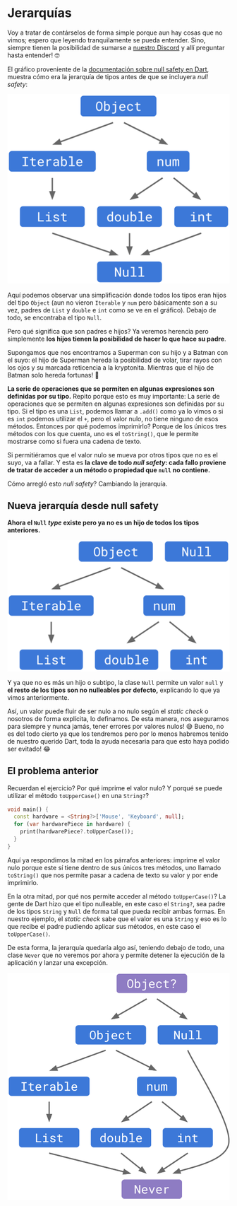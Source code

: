 # Jerarquías

Voy a tratar de contárselos de forma simple porque aun hay cosas que no vimos; espero que leyendo tranquilamente se pueda entender. Sino, siempre tienen la posibilidad de sumarse a [nuestro Discord](https://discord.gg/vpPVf7guPC) y allí preguntar hasta entender! 🤓

El gráfico proveniente de la [documentación sobre null safety en Dart](https://dart.dev/null-safety/understanding-null-safety), muestra cómo era la jerarquía de tipos antes de que se incluyera _null safety_:

![Jerarquía de tipos antes de null safety](4.1_jerarquias_antes_de_null_safety.png)

Aquí podemos observar una simplificación donde todos los tipos eran hijos del tipo `Object` (aun no vieron `Iterable` y `num` pero básicamente son a su vez, padres de `List` y `double` e `int` como se ve en el gráfico). Debajo de todo, se encontraba el tipo `Null`.

Pero qué significa que son padres e hijos? Ya veremos herencia pero simplemente __los hijos tienen la posibilidad de hacer lo que hace su padre__.

Supongamos que nos encontramos a Superman con su hijo y a Batman con el suyo: el hijo de Superman hereda la posibilidad de volar, tirar rayos con los ojos y su marcada reticencia a la kryptonita. Mientras que el hijo de Batman solo hereda fortunas! 🤣

__La serie de operaciones que se permiten en algunas expresiones son definidas por su tipo.__ Repito porque esto es muy importante: La serie de operaciones que se permiten en algunas expresiones son definidas por su tipo. Si el tipo es una `List`, podemos llamar a `.add()` como ya lo vimos o si es `int` podemos utilizar el `+`, pero el valor nulo, no tiene ninguno de esos métodos. Entonces por qué podemos imprimirlo? Porque de los únicos tres métodos con los que cuenta, uno es el `toString()`, que le permite mostrarse como si fuera una cadena de texto.

Si permitiéramos que el valor nulo se mueva por otros tipos que no es el suyo, va a fallar. Y esta es __la clave de todo _null safety_: cada fallo proviene de tratar de acceder a un método o propiedad que `null` no contiene.__

Cómo arregló esto _null safety_? Cambiando la jerarquía.

## Nueva jerarquía desde null safety

__Ahora el `Null` _type_ existe pero ya no es un hijo de todos los tipos anteriores.__

![Nueva jerarquía desde _null safety_](4.2_jerarquias_despues_de_null_safety.png)

Y ya que no es más un hijo o subtipo, la clase `Null` permite un valor `null` y __el resto de los tipos son no nulleables por defecto,__ explicando lo que ya vimos anteriormente.

Así, un valor puede fluir de ser nulo a no nulo según el _static check_ o nosotros de forma explícita, lo definamos. De esta manera, nos aseguramos para siempre y nunca jamás, tener errores por valores nulos! 😅 Bueno, no es del todo cierto ya que los tendremos pero por lo menos habremos tenido de nuestro querido Dart, toda la ayuda necesaria para que esto haya podido ser evitado! 😂

## El problema anterior

Recuerdan el ejercicio? Por qué imprime el valor nulo? Y porqué se puede utilizar el método `toUpperCase()` en una `String?`?

```dart
void main() {
  const hardware = <String?>['Mouse', 'Keyboard', null];
  for (var hardwarePiece in hardware) {
    print(hardwarePiece?.toUpperCase());
  }
}
```

Aquí ya respondimos la mitad en los párrafos anteriores: imprime el valor nulo porque este sí tiene dentro de sus únicos tres métodos, uno llamado `toString()` que nos permite pasar a cadena de texto su valor y por ende imprimirlo.

En la otra mitad, por qué nos permite acceder al método `toUpperCase()`? La gente de Dart hizo que el tipo nulleable, en este caso el `String?`, sea padre de los tipos `String` y `Null` de forma tal que pueda recibir ambas formas. En nuestro ejemplo, el _static check_ sabe que el valor es una `String` y eso es lo que recibe el padre pudiendo aplicar sus métodos, en este caso el `toUpperCase()`.

De esta forma, la jerarquía quedaría algo así, teniendo debajo de todo, una clase `Never` que no veremos por ahora y permite detener la ejecución de la aplicación y lanzar una excepción.

![Jerarquía simplificada final](4.3_jerarquia_final.png)
